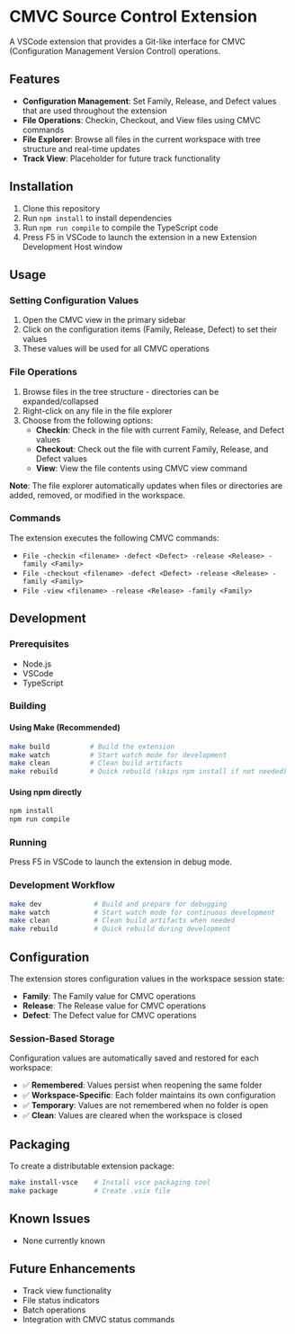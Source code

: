 # CMVC Source Control Extension

A VSCode extension that provides a Git-like interface for CMVC (Configuration Management Version Control) operations.

## Features

- **Configuration Management**: Set Family, Release, and Defect values that are used throughout the extension
- **File Operations**: Checkin, Checkout, and View files using CMVC commands
- **File Explorer**: Browse all files in the current workspace with tree structure and real-time updates
- **Track View**: Placeholder for future track functionality

## Installation

1. Clone this repository
2. Run `npm install` to install dependencies
3. Run `npm run compile` to compile the TypeScript code
4. Press F5 in VSCode to launch the extension in a new Extension Development Host window

## Usage

### Setting Configuration Values

1. Open the CMVC view in the primary sidebar
2. Click on the configuration items (Family, Release, Defect) to set their values
3. These values will be used for all CMVC operations

### File Operations

1. Browse files in the tree structure - directories can be expanded/collapsed
2. Right-click on any file in the file explorer
3. Choose from the following options:
   - **Checkin**: Check in the file with current Family, Release, and Defect values
   - **Checkout**: Check out the file with current Family, Release, and Defect values
   - **View**: View the file contents using CMVC view command

**Note**: The file explorer automatically updates when files or directories are added, removed, or modified in the workspace.

### Commands

The extension executes the following CMVC commands:

- `File -checkin <filename> -defect <Defect> -release <Release> -family <Family>`
- `File -checkout <filename> -defect <Defect> -release <Release> -family <Family>`
- `File -view <filename> -release <Release> -family <Family>`

## Development

### Prerequisites

- Node.js
- VSCode
- TypeScript

### Building

#### Using Make (Recommended)
```bash
make build          # Build the extension
make watch          # Start watch mode for development
make clean          # Clean build artifacts
make rebuild        # Quick rebuild (skips npm install if not needed)
```

#### Using npm directly
```bash
npm install
npm run compile
```

### Running

Press F5 in VSCode to launch the extension in debug mode.

### Development Workflow

```bash
make dev             # Build and prepare for debugging
make watch           # Start watch mode for continuous development
make clean           # Clean build artifacts when needed
make rebuild         # Quick rebuild during development
```

## Configuration

The extension stores configuration values in the workspace session state:

- **Family**: The Family value for CMVC operations
- **Release**: The Release value for CMVC operations  
- **Defect**: The Defect value for CMVC operations

### Session-Based Storage

Configuration values are automatically saved and restored for each workspace:
- ✅ **Remembered**: Values persist when reopening the same folder
- ✅ **Workspace-Specific**: Each folder maintains its own configuration
- ✅ **Temporary**: Values are not remembered when no folder is open
- ✅ **Clean**: Values are cleared when the workspace is closed

## Packaging

To create a distributable extension package:

```bash
make install-vsce    # Install vsce packaging tool
make package         # Create .vsix file
```

## Known Issues

- None currently known

## Future Enhancements

- Track view functionality
- File status indicators
- Batch operations
- Integration with CMVC status commands 